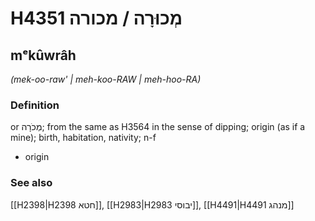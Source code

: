 # H4351 מְכוּרָה / מכורה

## mᵉkûwrâh

_(mek-oo-raw' | meh-koo-RAW | meh-hoo-RA)_

### Definition

or מְכֹרָה; from the same as H3564 in the sense of dipping; origin (as if a mine); birth, habitation, nativity; n-f

- origin

### See also

[[H2398|H2398 חטא]], [[H2983|H2983 יבוסי]], [[H4491|H4491 מנהג]]
